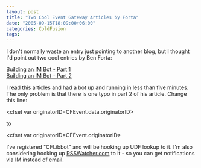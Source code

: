 ```yaml
---
layout: post
title: "Two Cool Event Gateway Articles by Forta"
date: "2005-09-15T18:09:00+06:00"
categories: ColdFusion 
tags: 
---
```


I don't normally waste an entry just pointing to another blog, but I thought I'd point out two cool entries by Ben Forta:

<a href="http://www.forta.com/blog/index.cfm?mode=e&entry=1737">Building an IM Bot - Part 1</a><br>
<a href="http://www.forta.com/blog/index.cfm?mode=e&entry=1738">Building an IM Bot - Part 2</a>

I read this articles and had a bot up and running in less than five minutes. The only problem is that there is one typo in part 2 of his article. Change this line:

&lt;cfset var originatorID=CFEvent.data.originatorID&gt;

to

&lt;cfset var originatorID=CFEvent.originatorID&gt;

I've registered "CFLibbot" and will be hooking up UDF lookup to it. I'm also considering hooking up <a href="http://www.rsswatcher.com">RSSWatcher.com</a> to it - so you can get notifications via IM instead of email.